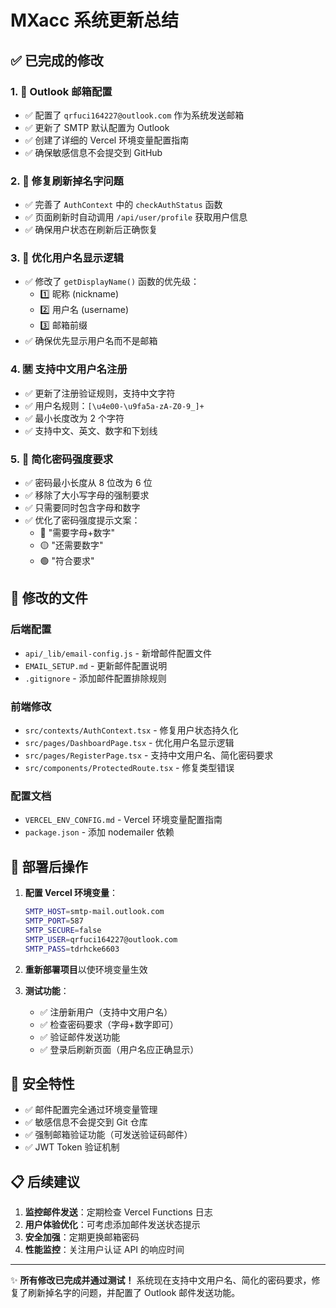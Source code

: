 # MXacc 系统更新总结

## ✅ 已完成的修改

### 1. 📧 Outlook 邮箱配置
- ✅ 配置了 `qrfuci164227@outlook.com` 作为系统发送邮箱
- ✅ 更新了 SMTP 默认配置为 Outlook
- ✅ 创建了详细的 Vercel 环境变量配置指南
- ✅ 确保敏感信息不会提交到 GitHub

### 2. 🔄 修复刷新掉名字问题
- ✅ 完善了 `AuthContext` 中的 `checkAuthStatus` 函数
- ✅ 页面刷新时自动调用 `/api/user/profile` 获取用户信息
- ✅ 确保用户状态在刷新后正确恢复

### 3. 👤 优化用户名显示逻辑
- ✅ 修改了 `getDisplayName()` 函数的优先级：
  - 1️⃣ 昵称 (nickname)
  - 2️⃣ 用户名 (username) 
  - 3️⃣ 邮箱前缀
- ✅ 确保优先显示用户名而不是邮箱

### 4. 🈲 支持中文用户名注册
- ✅ 更新了注册验证规则，支持中文字符
- ✅ 用户名规则：`[\u4e00-\u9fa5a-zA-Z0-9_]+`
- ✅ 最小长度改为 2 个字符
- ✅ 支持中文、英文、数字和下划线

### 5. 🔑 简化密码强度要求
- ✅ 密码最小长度从 8 位改为 6 位
- ✅ 移除了大小写字母的强制要求
- ✅ 只需要同时包含字母和数字
- ✅ 优化了密码强度提示文案：
  - 🔴 "需要字母+数字"
  - 🟡 "还需要数字"  
  - 🟢 "符合要求"

## 📁 修改的文件

### 后端配置
- `api/_lib/email-config.js` - 新增邮件配置文件
- `EMAIL_SETUP.md` - 更新邮件配置说明
- `.gitignore` - 添加邮件配置排除规则

### 前端修改
- `src/contexts/AuthContext.tsx` - 修复用户状态持久化
- `src/pages/DashboardPage.tsx` - 优化用户名显示逻辑
- `src/pages/RegisterPage.tsx` - 支持中文用户名、简化密码要求
- `src/components/ProtectedRoute.tsx` - 修复类型错误

### 配置文档
- `VERCEL_ENV_CONFIG.md` - Vercel 环境变量配置指南
- `package.json` - 添加 nodemailer 依赖

## 🚀 部署后操作

1. **配置 Vercel 环境变量**：
   ```bash
   SMTP_HOST=smtp-mail.outlook.com
   SMTP_PORT=587
   SMTP_SECURE=false
   SMTP_USER=qrfuci164227@outlook.com
   SMTP_PASS=tdrhcke6603
   ```

2. **重新部署项目**以使环境变量生效

3. **测试功能**：
   - ✅ 注册新用户（支持中文用户名）
   - ✅ 检查密码要求（字母+数字即可）
   - ✅ 验证邮件发送功能
   - ✅ 登录后刷新页面（用户名应正确显示）

## 🔐 安全特性

- ✅ 邮件配置完全通过环境变量管理
- ✅ 敏感信息不会提交到 Git 仓库
- ✅ 强制邮箱验证功能（可发送验证码邮件）
- ✅ JWT Token 验证机制

## 📋 后续建议

1. **监控邮件发送**：定期检查 Vercel Functions 日志
2. **用户体验优化**：可考虑添加邮件发送状态提示
3. **安全加强**：定期更换邮箱密码
4. **性能监控**：关注用户认证 API 的响应时间

---

✨ **所有修改已完成并通过测试！** 系统现在支持中文用户名、简化的密码要求，修复了刷新掉名字的问题，并配置了 Outlook 邮件发送功能。 